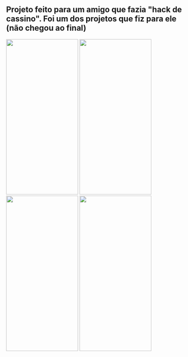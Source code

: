 ## Projeto feito para um amigo que fazia "hack de cassino". Foi um dos projetos que fiz para ele (não chegou ao final)
<div>
  <img height="422px" width="195px" src="https://i.imgur.com/lKPM964.png"/>
  <img height="422px" width="195px" src="https://i.imgur.com/xWy8gJH.png"/>
  <img height="422px" width="195px" src="https://i.imgur.com/XFI7n52.png"/>
  <img height="422px" width="195px" src="https://i.imgur.com/sIQDMzj.png"/> 
</div>
  
